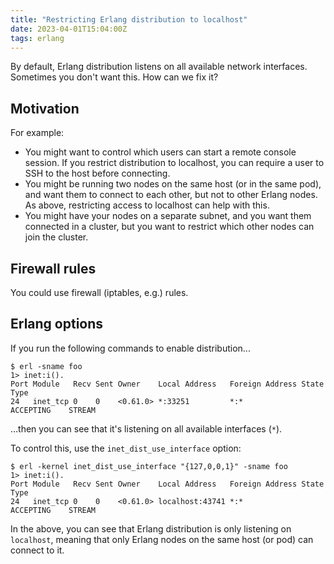```yaml
---
title: "Restricting Erlang distribution to localhost"
date: 2023-04-01T15:04:00Z
tags: erlang
---
```


By default, Erlang distribution listens on all available network interfaces. Sometimes you don't want this. How can we
fix it?

## Motivation

For example:

- You might want to control which users can start a remote console session. If you restrict distribution to localhost,
  you can require a user to SSH to the host before connecting.
- You might be running two nodes on the same host (or in the same pod), and want them to connect to each other, but not
  to other Erlang nodes. As above, restricting access to localhost can help with this.
- You might have your nodes on a separate subnet, and you want them connected in a cluster, but you want to restrict
  which other nodes can join the cluster.

## Firewall rules

You could use firewall (iptables, e.g.) rules.

## Erlang options

If you run the following commands to enable distribution...

```
$ erl -sname foo
1> inet:i().
Port Module   Recv Sent Owner    Local Address   Foreign Address State        Type
24   inet_tcp 0    0    <0.61.0> *:33251         *:*             ACCEPTING    STREAM
```

...then you can see that it's listening on all available interfaces (`*`).

To control this, use the `inet_dist_use_interface` option:

```
$ erl -kernel inet_dist_use_interface "{127,0,0,1}" -sname foo
1> inet:i().
Port Module   Recv Sent Owner    Local Address   Foreign Address State        Type
24   inet_tcp 0    0    <0.61.0> localhost:43741 *:*             ACCEPTING    STREAM
```

In the above, you can see that Erlang distribution is only listening on `localhost`, meaning that only Erlang nodes on
the same host (or pod) can connect to it.
